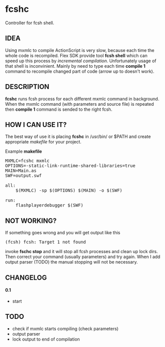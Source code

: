 fcshc
=====

Controller for fcsh shell.

IDEA
----
Using mxmlc to compile ActionScript is very slow, because each time the whole
code is recompiled. Flex SDK provide tool **fcsh shell** which can speed up this
process by _incremental compilation_. Unfortunately usage of that shell is
inconvinient. Mainly by need to type each time **compile 1** command to
recompile changed part of code (arrow up to doesn't work).

DESCRIPTION
-----------
**fcshc** runs fcsh process for each different mxmlc command in
background. When the mxmlc command (with parameters and source file) is
repeated then **compile 1** command is sended to the right fcsh.


HOW I CAN USE IT?
-----------------
The best way of use it is placing **fcshc** in /usr/bin/ or $PATH and create
appropriate _makefile_ for your project.

Example **makefile** <br/>
<pre>
MXMLC=fcshc mxmlc
OPTIONS=-static-link-runtime-shared-libraries=true
MAIN=Main.as
SWF=output.swf
 
all:
	$(MXMLC) -sp $(OPTIONS) $(MAIN) -o $(SWF)

run:
	flashplayerdebugger $(SWF)
</pre>


NOT WORKING?
------------
If something goes wrong and you will get output like this
<pre>
(fcsh) fcsh: Target 1 not found
</pre>
invoke **fschc stop** and it will stop all fcsh processes and clean up lock 
dirs. Then correct your command (usually parameters) and try again. When I
add output parser (TODO) the manual stopping will not be necessary.


CHANGELOG
---------

#### 0.1
- start


TODO
-----
- check if mxmlc starts compiling (check parameters)
- output parser
- lock output to end of compilation
